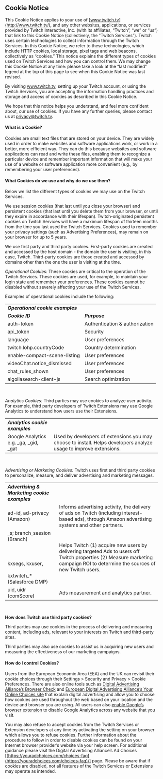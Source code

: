 **Cookie Notice**
-----------------

This Cookie Notice applies to your use of [www.twitch.tv](http://www.twitch.tv/), and any other websites, applications, or services provided by Twitch Interactive, Inc. (with its affiliates, “Twitch”, “we” or “us”) that link to this Cookie Notice (collectively, the “Twitch Services”). Twitch uses certain technologies to collect information through the Twitch Services. In this Cookie Notice, we refer to these technologies, which include HTTP cookies, local storage, pixel tags and web beacons, collectively as “cookies.” This notice explains the different types of cookies used on Twitch Services and how you can control them. We may change this Cookie Notice at any time: please take a look at the “last modified” legend at the top of this page to see when this Cookie Notice was last revised.&nbsp;

By visiting www.twitch.tv, setting up your Twitch account, or using the Twitch Services, you are accepting the information handling practices and storage and access of cookies as described in this Cookie Notice.

We hope that this notice helps you understand, and feel more confident about, our use of cookies. If you have any further queries, please contact us at privacy@twitch.tv.

#### **What is a Cookie?**

Cookies are small text files that are stored on your device. They are widely used in order to make websites and software applications work, or work in a better, more efficient way. They can do this because websites and software applications can read and write these files, enabling them to recognize a particular device and remember important information that will make your use of a website or software application more convenient (e.g., by remembering your user preferences).

#### **What Cookies do we use and why do we use them?**

Below we list the different types of cookies we may use on the Twitch Services.

We use session cookies (that last until you close your browser) and persistent cookies (that last until you delete them from your browser, or until they expire in accordance with their lifespan). Twitch-originated persistent cookies on Twitch Services will have a maximum lifespan of thirteen months from the time you last used the Twitch Services. Cookies used to remember your privacy settings (such as Advertising Preferences), may remain on your browser for up to 5 years.

We use first party and third party cookies. First-party cookies are created and accessed by the host domain - the domain the user is visiting, in this case, Twitch. Third-party cookies are those created and accessed by domains other than the one the user is visiting at the time.

_Operational Cookies:_ These cookies are critical to the operation of the Twitch Services. These cookies are used, for example, to maintain your login state and remember your preferences. These cookies cannot be disabled without severely affecting your use of the Twitch Services.&nbsp;

Examples of operational cookies include the following:

|     |     |
| --- | --- |
| **_Operational cookie examples_** |     |
| **_Cookie ID_** | **_Purpose_** |
| auth-token | Authentication &amp; authorization |
| api\_token | Security |
| language | User preferences |
| twitch.lohp.countryCode | Country determination |
| enable-compact-scene-listing | User preferences |
| videoChat.notice\_dismissed | User preferences |
| chat\_rules\_shown | User preferences |
| algoliasearch-client-js | Search optimization |

&nbsp;

_Analytics Cookies:_ Third parties may use cookies to analyze user activity. For example, third party developers of Twitch Extensions may use Google Analytics to understand how users use their Extensions.

|     |     |
| --- | --- |
| **_Analytics cookie examples_** |     |
| Google Analytics e.g. \_ga, \_gid, \_gat | Used by developers of extensions you may choose to install. Helps developers analyze usage to improve extensions. |

&nbsp;

_Advertising or Marketing Cookies:_ Twitch uses first and third party cookies to personalize, measure, and deliver advertising and marketing messages.

|     |     |
| --- | --- |
| **_Advertising &amp; Marketing cookie examples_** |     |
| ad-id, ad-privacy (Amazon) | Informs advertising activity, the delivery of ads on Twitch (including interest-based ads), through Amazon advertising systems and other partners. |
| \_s; branch\_session (Branch)  <br>  <br>&nbsp;<br><br>kxsegs, kxuser,<br><br>kxtwitch\_\* (Salesforce DMP) | Helps Twitch (1) acquire new users by delivering targeted Ads to users off Twitch properties (2) Measure marketing campaign ROI to determine the sources of new Twitch users.&nbsp; |
| uid, uidr (comScore) | Ads measurement and analytics partner. |

&nbsp;

**How does Twitch use third party cookies?**

Third parties may use cookies in the process of delivering and measuring content, including ads, relevant to your interests on Twitch and third-party sites.

Third parties may also use cookies to assist us in acquiring new users and measuring the effectiveness of our marketing campaigns.

#### **How do I control Cookies?**

Users from the European Economic Area (EEA) and the UK can revisit their cookie choices through their Settings &gt; Security and Privacy &gt; Cookie Preferences. There are also online tools such as [Digital Advertising Alliance’s Browser Check](https://optout.aboutads.info/?c=2&amp;lang=EN)&nbsp;and [European Digital Advertising Alliance’s Your Online Choices site](https://www.youronlinechoices.com/) that explain digital advertising and allow you to choose how cookies are used throughout the web based on your location and the device and browser you are using. All users can also [enable Google’s browser extension](https://tools.google.com/dlpage/gaoptout)&nbsp;to disable Google Analytics across any website that you visit.

You may also refuse to accept cookies from the Twitch Services or Extension developers at any time by activating the setting on your browser which allows you to refuse cookies. Further information about the procedure to follow in order to disable cookies can be found on your Internet browser provider’s website via your help screen. For additional guidance please visit the Digital Advertising Alliance’s Ad Choices \[[https://youradchoices.com/choices-faq](https://youradchoices.com/choices-faq)\] page. Please be aware that if cookies are disabled, not all features of the Twitch Services or Extensions may operate as intended.